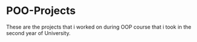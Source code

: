 # POO-Projects
These are the projects that i worked on during OOP course that i took in the second year of University.

